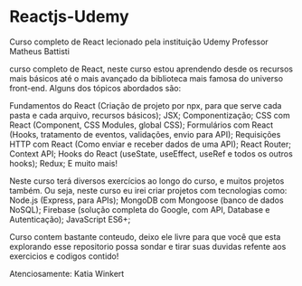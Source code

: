 # Reactjs-Udemy
 Curso completo de React lecionado pela instituição Udemy 
 Professor Matheus Battisti
 
curso completo de React, neste curso estou aprendendo desde os recursos mais básicos até o mais avançado da biblioteca mais famosa do universo front-end.
Alguns dos tópicos abordados são:

Fundamentos do React (Criação de projeto por npx, para que serve cada pasta e cada arquivo, recursos básicos);
JSX;
Componentização;
CSS com React (Component, CSS Modules, global CSS);
Formulários com React (Hooks, tratamento de eventos, validações, envio para API);
Requisições HTTP com React (Como enviar e receber dados de uma API);
React Router;
Context API;
Hooks do React (useState, useEffect, useRef e todos os outros hooks);
Redux;
E muito mais!

Neste curso terá diversos exercícios ao longo do curso, e muitos projetos também.
Ou seja, neste curso eu irei criar projetos com tecnologias como:
Node.js (Express, para APIs);
MongoDB com Mongoose (banco de dados NoSQL);
Firebase (solução completa do Google, com API, Database e Autenticação);
JavaScript ES6+;

Curso contem bastante conteudo, deixo ele livre para que você que esta explorando esse repositorio possa sondar e tirar suas duvidas refente aos exercicios e codigos contido! 

Atenciosamente: 
Katia Winkert 
